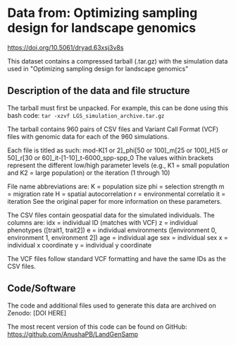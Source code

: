 # Data from: Optimizing sampling design for landscape genomics

https://doi.org/10.5061/dryad.63xsj3v8s

This dataset contains a compressed tarball (.tar.gz) with the simulation data used in "Optimizing sampling design for landscape genomics"

## Description of the data and file structure

The tarball must first be unpacked. For example, this can be done using this bash code:
`tar -xzvf LGS_simulation_archive.tar.gz`

The tarball contains 960 pairs of CSV files and Variant Call Format (VCF) files with genomic data for each of the 960 simulations.

Each file is titled as such:
mod-K[1 or 2]_phi[50 or 100]_m[25 or 100]_H[5 or 50]_r[30 or 60]_it-[1-10]_t-6000_spp-spp_0
The values within brackets represent the different low/high parameter levels (e.g., K1 = small population and K2 = large population) or the iteration (1 through 10)

File name abbreviations are:
K = population size
phi = selection strength
m = migration rate
H = spatial autocorrelation
r = environmental correlatio
it = iteration
See the original paper for more information on these parameters.

The CSV files contain geospatial data for the simulated individuals. The columns are:
idx = individual ID (matches with VCF)
z = individual phenotypes ([trait1, trait2])
e = individual environments ([environment 0, environment 1, environment 2])
age = individual age
sex = individual sex
x = individual x coordinate
y = individual y coordinate

The VCF files follow standard VCF formatting and have the same IDs as the CSV files.

## Code/Software

The code and additional files used to generate this data are archived on Zenodo: [DOI HERE]

The most recent version of this code can be found on GitHub: https://github.com/AnushaPB/LandGenSamp